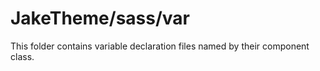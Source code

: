 # JakeTheme/sass/var

This folder contains variable declaration files named by their component class.
